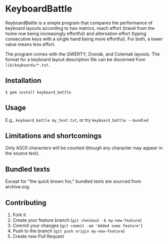 # KeyboardBattle

KeyboardBattle is a simple program that compares the performance of keyboard layouts according to two metrics, reach effort (travel from the home row being increasingly effortful) and alternation effort (typing consecutive keys with a single hand being more effortful). For both, a lower value means less effort.

The program comes with the QWERTY, Dvorak, and Colemak layouts. The format for a keyboard layout description file can be discerned from `lib/keyboards/*.txt`.

## Installation

    $ gem install keyboard_battle

## Usage

E.g., `keyboard_battle my_text.txt`, or try `keyboard_battle --bundled`

## Limitations and shortcomings

Only ASCII characters will be counted (though any character may appear in the source text).

## Bundled texts

Except for "the quick brown fox," bundled texts are sourced from archive.org.

## Contributing

1. Fork it
2. Create your feature branch (`git checkout -b my-new-feature`)
3. Commit your changes (`git commit -am 'Added some feature'`)
4. Push to the branch (`git push origin my-new-feature`)
5. Create new Pull Request

